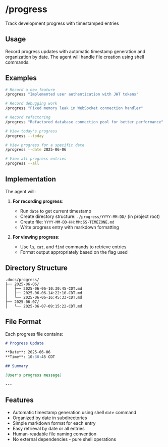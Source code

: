 # /progress

Track development progress with timestamped entries

## Usage

Record progress updates with automatic timestamp generation and organization by date. The agent will handle file creation using shell commands.

## Examples

```bash
# Record a new feature
/progress "Implemented user authentication with JWT tokens"

# Record debugging work
/progress "Fixed memory leak in WebSocket connection handler"

# Record refactoring
/progress "Refactored database connection pool for better performance"

# View today's progress
/progress --today

# View progress for a specific date
/progress --date 2025-06-06

# View all progress entries
/progress --all
```

## Implementation

The agent will:

1. **For recording progress**:
   - Run `date` to get current timestamp
   - Create directory structure: `./progress/YYYY-MM-DD/` (in project root)
   - Create file: `YYYY-MM-DD-HH:MM:SS-TIMEZONE.md`
   - Write progress entry with markdown formatting

2. **For viewing progress**:
   - Use `ls`, `cat`, and `find` commands to retrieve entries
   - Format output appropriately based on the flag used

## Directory Structure

```
.docs/progress/
├── 2025-06-06/
│   ├── 2025-06-06-10:30:45-CDT.md
│   ├── 2025-06-06-14:22:10-CDT.md
│   └── 2025-06-06-16:45:33-CDT.md
├── 2025-06-07/
│   └── 2025-06-07-09:15:22-CDT.md
```

## File Format

Each progress file contains:

```markdown
# Progress Update

**Date**: 2025-06-06
**Time**: 10:30:45 CDT

## Summary

[User's progress message]

---
```

## Features

- Automatic timestamp generation using shell `date` command
- Organized by date in subdirectories
- Simple markdown format for each entry
- Easy retrieval by date or all entries
- Human-readable file naming convention
- No external dependencies - pure shell operations